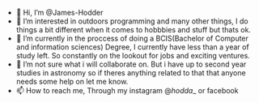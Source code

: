 - 👋 Hi, I’m @James-Hodder 
- 👀 I’m interested in outdoors programming and many other things, I do things a bit different when it comes to hobbbies and stuff but thats ok.
- 🌱 I’m currently in the proccess of doing a BCIS(Bachelor of Computer and information sciences) Degree, I currently have less than a year of study left. So constantly on the lookout for jobs and exciting ventures. 
- 💞️ I’m not sure what i will collaborate on. But i have up to second year studies in astronomy so if theres anything related to that that anyone needs some help on let me know. 
- 📫 How to reach me, Through my instagram @_hodda__ or facebook

<!---
James-Hodder/James-Hodder is a ✨ special ✨ repository because its `README.md` (this file) appears on your GitHub profile.
You can click the Preview link to take a look at your changes.
--->
